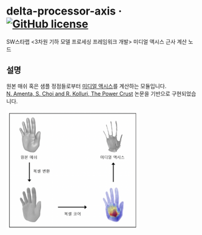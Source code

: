 # delta-processor-axis &middot; [![GitHub license](https://img.shields.io/github/license/kaist-gclab/delta-processor-axis)](https://github.com/kaist-gclab/delta-processor-axis/blob/main/LICENSE)

SW스타랩 &lt;3차원 기하 모델 프로세싱 프레임워크 개발&gt; 미디얼 액시스 근사 계산 노드

## 설명

원본 매쉬 혹은 샘플 정점들로부터 [미디얼 액시스](https://en.wikipedia.org/wiki/Medial_axis)를 계산하는 모듈입니다.  
[N. Amenta, S. Choi and R. Kolluri, The Power Crust](http://www.cs.ucdavis.edu/~amenta/powercrust.html) 논문을 기반으로 구현되었습니다.


<img src="assets/overview.png" width="350">
